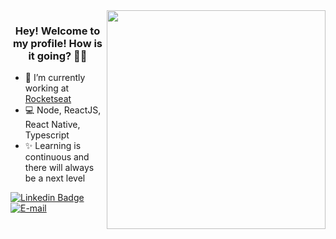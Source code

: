 
<img align="right" src="https://raw.githubusercontent.com/MicaelliMedeiros/micaellimedeiros/master/image/computer-illustration.png" width="350"/>

<h3 align="center">Hey! Welcome to my profile! How is it going? 👋🥰</h3>

- 🚀 I’m currently working at [Rocketseat](https://rocketseat.com.br/)
- 💻 Node, ReactJS, React Native, Typescript
- ✨ Learning is continuous and there will always be a next level

[![Linkedin Badge](https://img.shields.io/badge/-Micaelli%20Medeiros-blue)](https://www.linkedin.com/in/micaellimedeiros)
<a href="mailto:m.amedeiros@hotmail.com">
<img alt="E-mail" src="https://img.shields.io/badge/-How%20to%20reach%20me-red"/>
</a>
